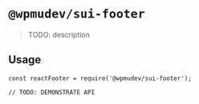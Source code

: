 # `@wpmudev/sui-footer`

> TODO: description

## Usage

```
const reactFooter = require('@wpmudev/sui-footer');

// TODO: DEMONSTRATE API
```
